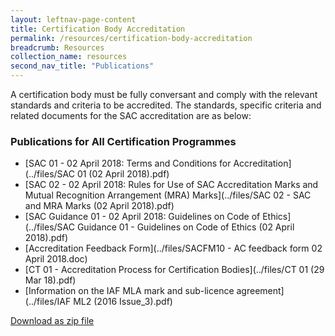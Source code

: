 ```yaml
---
layout: leftnav-page-content
title: Certification Body Accreditation
permalink: /resources/certification-body-accreditation
breadcrumb: Resources
collection_name: resources
second_nav_title: "Publications"
---
```


A certification body must be fully conversant and comply with the relevant standards and criteria to be accredited. The standards, specific criteria and related documents for the SAC accreditation are as below:

### Publications for All Certification Programmes

* [SAC 01 - 02 April 2018: Terms and Conditions for Accreditation](../files/SAC 01 (02 April 2018).pdf)
* [SAC 02 - 02 April 2018: Rules for Use of SAC Accreditation Marks and Mutual Recognition Arrangement (MRA) Marks](../files/SAC 02 - SAC and MRA Marks (02 April 2018).pdf)
* [SAC Guidance 01 - 02 April 2018: Guidelines on Code of Ethics](../files/SAC Guidance 01 - Guidelines on Code of Ethics (02 April 2018).pdf) 
* [Accreditation Feedback Form](../files/SACFM10 - AC feedback form 02 April 2018.doc)
* [CT 01 - Accreditation Process for Certification Bodies](../files/CT 01 (29 Mar 18).pdf)
* [Information on the IAF MLA mark and sub-licence agreement](../files/IAF ML2 (2016 Issue_3).pdf) 

[Download as zip file](../files/sac_certification_programmes_publications.zip)
